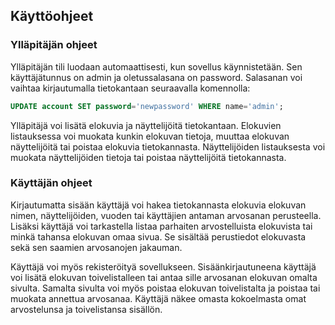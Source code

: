 ## Käyttöohjeet

### Ylläpitäjän ohjeet

Ylläpitäjän tili luodaan automaattisesti, kun sovellus käynnistetään. Sen käyttäjätunnus on admin ja oletussalasana on password. Salasanan voi vaihtaa kirjautumalla tietokantaan seuraavalla komennolla:

```SQL
UPDATE account SET password='newpassword' WHERE name='admin';
```

Ylläpitäjä voi lisätä elokuvia ja näyttelijöitä tietokantaan. Elokuvien listauksessa voi muokata kunkin elokuvan tietoja, muuttaa elokuvan näyttelijöitä tai poistaa elokuvia tietokannasta. Näyttelijöiden listauksesta voi muokata näyttelijöiden tietoja tai poistaa näyttelijöitä tietokannasta.

### Käyttäjän ohjeet

Kirjautumatta sisään käyttäjä voi hakea tietokannasta elokuvia elokuvan nimen, näyttelijöiden, vuoden tai käyttäjien antaman arvosanan perusteella. Lisäksi käyttäjä voi tarkastella listaa parhaiten arvostelluista elokuvista tai minkä tahansa elokuvan omaa sivua. Se sisältää perustiedot elokuvasta sekä sen saamien arvosanojen jakauman.

Käyttäjä voi myös rekisteröityä sovellukseen. Sisäänkirjautuneena käyttäjä voi lisätä elokuvan toivelistalleen tai antaa sille arvosanan elokuvan omalta sivulta. Samalta sivulta voi myös poistaa elokuvan toivelistalta ja poistaa tai muokata annettua arvosanaa. Käyttäjä näkee omasta kokoelmasta omat arvostelunsa ja toivelistansa sisällön. 
